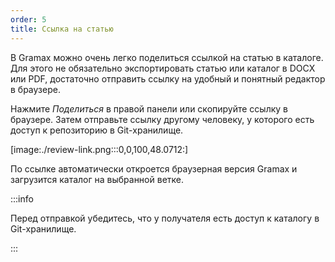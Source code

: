 ```yaml
---
order: 5
title: Ссылка на статью
---
```


В Gramax можно очень легко поделиться ссылкой на статью в каталоге. Для этого не обязательно экспортировать статью или каталог в DOCX или PDF, достаточно отправить ссылку на удобный и понятный редактор в браузере.

Нажмите *Поделиться* в правой панели или скопируйте ссылку в браузере. Затем отправьте ссылку другому человеку, у которого есть доступ к репозиторию в Git-хранилище.

[image:./review-link.png:::0,0,100,48.0712:]

По ссылке автоматически откроется браузерная версия Gramax и загрузится каталог на выбранной ветке.

:::info 

Перед отправкой убедитесь, что у получателя есть доступ к каталогу в Git-хранилище.

:::